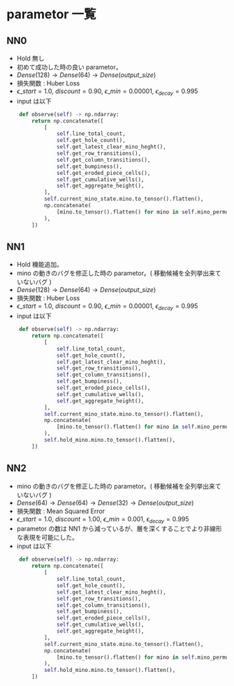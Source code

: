 # parametor 一覧

## NN0

- Hold 無し
- 初めて成功した時の良い parametor。
- $Dense(128) \rightarrow Dense(64) \rightarrow Dense(output\_size)$
- 損失関数 : Huber Loss
- $\epsilon\_{start} = 1.0, \ discount = 0.90, \ \epsilon\_{min} = 0.00001, \ \epsilon_{decay} = 0.995$
- input は以下

```python
    def observe(self) -> np.ndarray:
        return np.concatenate([
            [
                self.line_total_count,
                self.get_hole_count(),
                self.get_latest_clear_mino_heght(),
                self.get_row_transitions(),
                self.get_column_transitions(),
                self.get_bumpiness(),
                self.get_eroded_piece_cells(),
                self.get_cumulative_wells(),
                self.get_aggregate_height(),
            ],
            self.current_mino_state.mino.to_tensor().flatten(),
            np.concatenate(
                [mino.to_tensor().flatten() for mino in self.mino_permutation][:NEXT_MINO_NUM]
            ),
        ])
```

## NN1

- Hold 機能追加。
- mino の動きのバグを修正した時の parametor。( 移動候補を全列挙出来ていないバグ )
- $Dense(128) \rightarrow Dense(64) \rightarrow Dense(output\_size)$
- 損失関数 : Huber Loss
- $\epsilon\_{start} = 1.0, \ discount = 0.90, \ \epsilon\_{min} = 0.00001, \ \epsilon_{decay} = 0.995$
- input は以下

```python
    def observe(self) -> np.ndarray:
        return np.concatenate([
            [
                self.line_total_count,
                self.get_hole_count(),
                self.get_latest_clear_mino_heght(),
                self.get_row_transitions(),
                self.get_column_transitions(),
                self.get_bumpiness(),
                self.get_eroded_piece_cells(),
                self.get_cumulative_wells(),
                self.get_aggregate_height(),
            ],
            self.current_mino_state.mino.to_tensor().flatten(),
            np.concatenate(
                [mino.to_tensor().flatten() for mino in self.mino_permutation][:NEXT_MINO_NUM]
            ),
            self.hold_mino.mino.to_tensor().flatten(),
        ])
```

## NN2

- mino の動きのバグを修正した時の parametor。( 移動候補を全列挙出来ていないバグ )
- $Dense(64) \rightarrow Dense(64) \rightarrow Dense(32) \rightarrow Dense(output\_size)$
- 損失関数 : Mean Squared Error
- $\epsilon\_{start} = 1.0, \ discount = 1.00, \ \epsilon\_{min} = 0.001, \ \epsilon_{decay} = 0.995$
- parametor の数は NN1 から減っているが、層を深くすることでより非線形な表現を可能にした。
- input は以下

```python
    def observe(self) -> np.ndarray:
        return np.concatenate([
            [
                self.line_total_count,
                self.get_hole_count(),
                self.get_latest_clear_mino_heght(),
                self.get_row_transitions(),
                self.get_column_transitions(),
                self.get_bumpiness(),
                self.get_eroded_piece_cells(),
                self.get_cumulative_wells(),
                self.get_aggregate_height(),
            ],
            self.current_mino_state.mino.to_tensor().flatten(),
            np.concatenate(
                [mino.to_tensor().flatten() for mino in self.mino_permutation][:NEXT_MINO_NUM]
            ),
            self.hold_mino.mino.to_tensor().flatten(),
        ])
```
